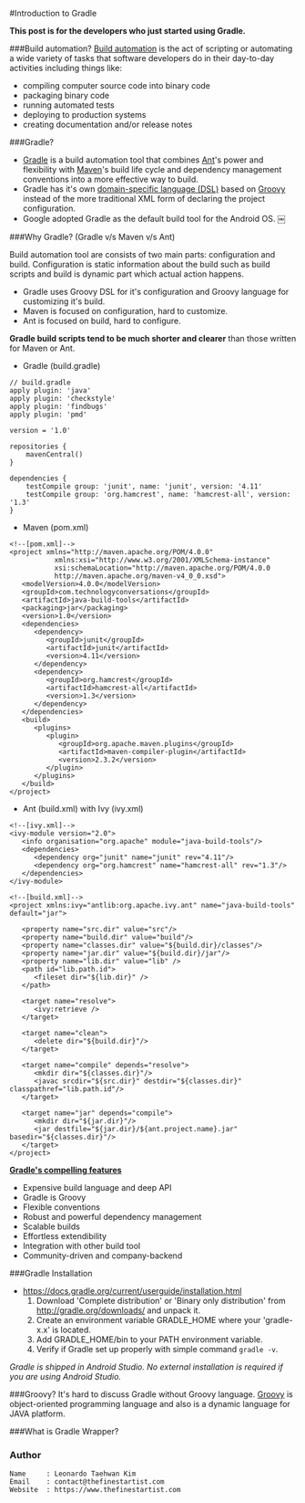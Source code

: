 #Introduction to Gradle

**This post is for the developers who just started using Gradle.**


###Build automation?
[Build automation](http://en.wikipedia.org/wiki/Build_automation) is the act of scripting or automating a wide variety of tasks that software developers do in their day-to-day activities including things like:

   * compiling computer source code into binary code
   * packaging binary code
   * running automated tests
   * deploying to production systems
   * creating documentation and/or release notes


###Gradle?

   * [Gradle](https://gradle.org/) is a build automation tool that combines [Ant](http://en.wikipedia.org/wiki/Apache_Ant)'s power and flexibility with [Maven](http://en.wikipedia.org/wiki/Apache_Maven)'s build life cycle and dependency management conventions into a more effective way to build.
   * Gradle has it's own [domain-specific language (DSL)](http://en.wikipedia.org/wiki/Domain-specific_language) based on [Groovy](http://groovy-lang.org/) instead of the more traditional XML form of declaring the project configuration.
   * Google adopted Gradle as the default build tool for the Android OS.
￼

###Why Gradle? (Gradle v/s Maven v/s Ant)

Build automation tool are consists of two main parts: configuration and build. Configuration is static information about the build such as build scripts and build is dynamic part which actual action happens.
   * Gradle uses Groovy DSL for it's configuration and Groovy language for customizing it's build.
   * Maven is focused on configuration, hard to customize.
   * Ant is focused on build, hard to configure.

**Gradle build scripts tend to be much shorter and clearer** than those written for Maven or Ant.
   * Gradle (build.gradle)
   ```
   // build.gradle
   apply plugin: 'java'
   apply plugin: 'checkstyle'
   apply plugin: 'findbugs'
   apply plugin: 'pmd'

   version = '1.0'

   repositories {
       mavenCentral()
   }

   dependencies {
       testCompile group: 'junit', name: 'junit', version: '4.11'
       testCompile group: 'org.hamcrest', name: 'hamcrest-all', version: '1.3'
   }
   ```

   * Maven (pom.xml)
   ```
   <!--[pom.xml]-->
   <project xmlns="http://maven.apache.org/POM/4.0.0"
              xmlns:xsi="http://www.w3.org/2001/XMLSchema-instance"
              xsi:schemaLocation="http://maven.apache.org/POM/4.0.0
              http://maven.apache.org/maven-v4_0_0.xsd">
      <modelVersion>4.0.0</modelVersion>
      <groupId>com.technologyconversations</groupId>
      <artifactId>java-build-tools</artifactId>
      <packaging>jar</packaging>
      <version>1.0</version>
      <dependencies>
         <dependency>
            <groupId>junit</groupId>
            <artifactId>junit</artifactId>
            <version>4.11</version>
         </dependency>
         <dependency>
            <groupId>org.hamcrest</groupId>
            <artifactId>hamcrest-all</artifactId>
            <version>1.3</version>
         </dependency>
      </dependencies>
      <build>
         <plugins>
            <plugin>
               <groupId>org.apache.maven.plugins</groupId>
               <artifactId>maven-compiler-plugin</artifactId>
               <version>2.3.2</version>
            </plugin>
         </plugins>
      </build>
   </project>
   ```

   * Ant (build.xml) with Ivy (ivy.xml)
   ```
   <!--[ivy.xml]-->
   <ivy-module version="2.0">
      <info organisation="org.apache" module="java-build-tools"/>
      <dependencies>
         <dependency org="junit" name="junit" rev="4.11"/>
         <dependency org="org.hamcrest" name="hamcrest-all" rev="1.3"/>
      </dependencies>
   </ivy-module>

   <!--[build.xml]-->
   <project xmlns:ivy="antlib:org.apache.ivy.ant" name="java-build-tools" default="jar">

      <property name="src.dir" value="src"/>
      <property name="build.dir" value="build"/>
      <property name="classes.dir" value="${build.dir}/classes"/>
      <property name="jar.dir" value="${build.dir}/jar"/>
      <property name="lib.dir" value="lib" />
      <path id="lib.path.id">
         <fileset dir="${lib.dir}" />
      </path>

      <target name="resolve">
         <ivy:retrieve />
      </target>

      <target name="clean">
         <delete dir="${build.dir}"/>
      </target>

      <target name="compile" depends="resolve">
         <mkdir dir="${classes.dir}"/>
         <javac srcdir="${src.dir}" destdir="${classes.dir}" classpathref="lib.path.id"/>
      </target>

      <target name="jar" depends="compile">
         <mkdir dir="${jar.dir}"/>
         <jar destfile="${jar.dir}/${ant.project.name}.jar" basedir="${classes.dir}"/>
      </target>
   </project>
   ```

**[Gradle's compelling features](http://www.drdobbs.com/jvm/why-build-your-java-projects-with-gradle/240168608)**

   * Expensive build language and deep API
   * Gradle is Groovy
   * Flexible conventions
   * Robust and powerful dependency management
   * Scalable builds
   * Effortless extendibility
   * Integration with other build tool
   * Community-driven and company-backend


###Gradle Installation
   * https://docs.gradle.org/current/userguide/installation.html
      1. Download 'Complete distribution' or 'Binary only distribution' from http://gradle.org/downloads/ and unpack it.
      2. Create an environment variable GRADLE_HOME where your 'gradle-x.x' is located.
      3. Add GRADLE_HOME/bin to your PATH environment variable.
      4. Verify if Gradle set up properly with simple command ```gradle -v```.

*Gradle is shipped in Android Studio. No external installation is required if you are using Android Studio.*


###Groovy?
It's hard to discuss Gradle without Groovy language. [Groovy](goo.gl/rQ0WkW) is object-oriented programming language and also is a dynamic language for JAVA platform.

###What is Gradle Wrapper?

### Author
```
Name     : Leonardo Taehwan Kim
Email    : contact@thefinestartist.com
Website  : https://www.thefinestartist.com
```
